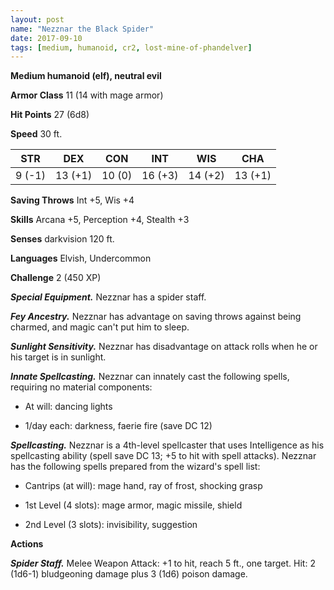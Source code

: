 ```yaml
---
layout: post
name: "Nezznar the Black Spider"
date: 2017-09-10
tags: [medium, humanoid, cr2, lost-mine-of-phandelver]
---
```


**Medium humanoid (elf), neutral evil**

**Armor Class** 11 (14 with mage armor)

**Hit Points** 27 (6d8)

**Speed** 30 ft.

|   STR   |   DEX   |   CON   |   INT   |   WIS   |   CHA   |
|:-----:|:-----:|:-----:|:-----:|:-----:|:-----:|
| 9 (-1) | 13 (+1) | 10 (0) | 16 (+3) | 14 (+2) | 13 (+1) |

**Saving Throws** Int +5, Wis +4

**Skills** Arcana +5, Perception +4, Stealth +3

**Senses** darkvision 120 ft.

**Languages** Elvish, Undercommon

**Challenge** 2 (450 XP)

***Special Equipment.*** Nezznar has a spider staff.

***Fey Ancestry.*** Nezznar has advantage on saving throws against being charmed, and magic can't put him to sleep.

***Sunlight Sensitivity.*** Nezznar has disadvantage on attack rolls when he or his target is in sunlight.

***Innate Spellcasting.*** Nezznar can innately cast the following spells, requiring no material components: 

* At will: dancing lights

* 1/day each: darkness, faerie fire (save DC 12)

***Spellcasting.*** Nezznar is a 4th-level spellcaster that uses Intelligence as his spellcasting ability (spell save DC 13; +5 to hit with spell attacks). Nezznar has the following spells prepared from the wizard's spell list: 

* Cantrips (at will): mage hand, ray of frost, shocking grasp

* 1st Level (4 slots): mage armor, magic missile, shield

* 2nd Level (3 slots): invisibility, suggestion

**Actions**

***Spider Staff.*** Melee Weapon Attack: +1 to hit, reach 5 ft., one target. Hit: 2 (1d6-1) bludgeoning damage plus 3 (1d6) poison damage.

